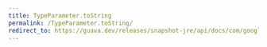 ```yaml
---
title: TypeParameter.toString
permalink: /TypeParameter.toString/
redirect_to: https://guava.dev/releases/snapshot-jre/api/docs/com/google/common/reflect/TypeParameter.html#toString--
---
```


